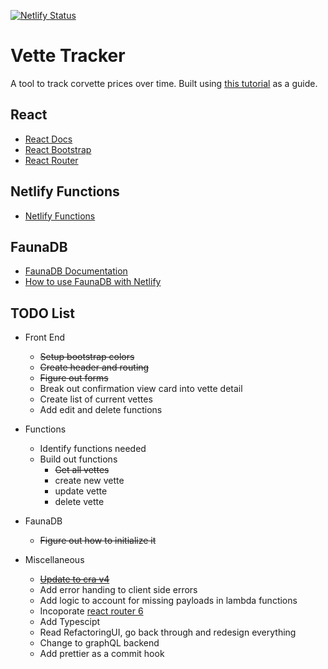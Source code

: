 [![Netlify Status](https://api.netlify.com/api/v1/badges/acd76991-747a-414b-b3d7-fc03fafd114f/deploy-status)](https://app.netlify.com/sites/vette-tracker/deploys)

# Vette Tracker

A tool to track corvette prices over time. Built using [this tutorial](https://www.netlify.com/blog/2018/07/09/building-serverless-crud-apps-with-netlify-functions-faunadb/#2-set-up-faunadb) as a guide.

## React

- [React Docs](https://reactjs.org/)
- [React Bootstrap](https://react-bootstrap.github.io/)
- [React Router](https://reactrouter.com/)

## Netlify Functions

- [Netlify Functions](https://www.netlify.com/products/functions/)

## FaunaDB

- [FaunaDB Documentation](https://docs.fauna.com/fauna/current/start/cloud)
- [How to use FaunaDB with Netlify](https://docs.fauna.com/fauna/current/integrations/netlify.html)

## TODO List

- Front End

  - ~~Setup bootstrap colors~~
  - ~~Create header and routing~~
  - ~~Figure out forms~~
  - Break out confirmation view card into vette detail
  - Create list of current vettes
  - Add edit and delete functions

- Functions

  - Identify functions needed
  - Build out functions
    - ~~Get all vettes~~
    - create new vette
    - update vette
    - delete vette

- FaunaDB

  - ~~Figure out how to initialize it~~

- Miscellaneous
  - ~~[Update to cra v4](https://github.com/facebook/create-react-app/blob/master/CHANGELOG.md)~~
  - Add error handing to client side errors
  - Add logic to account for missing payloads in lambda functions
  - Incoporate [react router 6](https://reacttraining.com/blog/react-router-v6-pre/)
  - Add Typescipt
  - Read RefactoringUI, go back through and redesign everything
  - Change to graphQL backend
  - Add prettier as a commit hook
